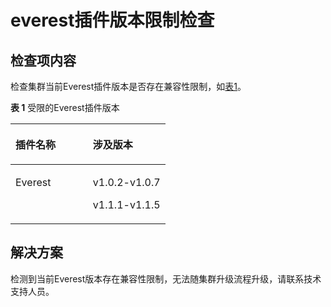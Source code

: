 # everest插件版本限制检查<a name="cce_10_0478"></a>

## 检查项内容<a name="section186091328195119"></a>

检查集群当前Everest插件版本是否存在兼容性限制，如[表1](#table1126154011128)。

**表 1**  受限的Everest插件版本

<a name="table1126154011128"></a>
<table><thead align="left"><tr id="row22744011127"><th class="cellrowborder" valign="top" width="50%" id="mcps1.2.3.1.1"><p id="p13276406121"><a name="p13276406121"></a><a name="p13276406121"></a>插件名称</p>
</th>
<th class="cellrowborder" valign="top" width="50%" id="mcps1.2.3.1.2"><p id="p04038311241"><a name="p04038311241"></a><a name="p04038311241"></a>涉及版本</p>
</th>
</tr>
</thead>
<tbody><tr id="row12271140101216"><td class="cellrowborder" valign="top" width="50%" headers="mcps1.2.3.1.1 "><p id="p1027114013124"><a name="p1027114013124"></a><a name="p1027114013124"></a>Everest</p>
</td>
<td class="cellrowborder" valign="top" width="50%" headers="mcps1.2.3.1.2 "><p id="p92754021217"><a name="p92754021217"></a><a name="p92754021217"></a>v1.0.2-v1.0.7</p>
<p id="p1574255517510"><a name="p1574255517510"></a><a name="p1574255517510"></a>v1.1.1-v1.1.5</p>
</td>
</tr>
</tbody>
</table>

## 解决方案<a name="section5783448526"></a>

检测到当前Everest版本存在兼容性限制，无法随集群升级流程升级，请联系技术支持人员。

